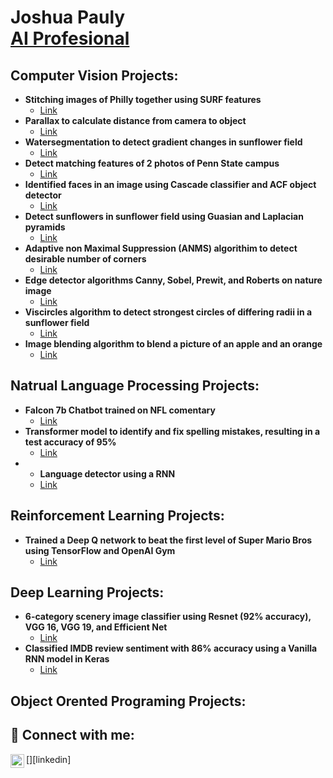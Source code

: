 <h1>Joshua Pauly <br/> <a href="https://www.linkedin.com/in/joshua-pauly//">AI Profesional</a>

<h2> Computer Vision Projects:</h2>

- <b>Stitching images of Philly together using SURF features</b>
  - [Link](https://github.com/joshmadakor1/Algorithms-Practice)
- <b>Parallax to calculate distance from camera to object</b>
  - [Link](https://github.com/joshmadakor1/Algorithms-Practice)
- <b>Watersegmentation to detect gradient changes in sunflower field</b>
  - [Link](https://github.com/joshmadakor1/Algorithms-Practice)
- <b>Detect matching features of 2 photos of Penn State campus</b>
  - [Link](https://github.com/joshmadakor1/Algorithms-Practice)
- <b>Identified faces in an image using Cascade classifier and ACF object detector</b>
  - [Link](https://github.com/joshmadakor1/Algorithms-Practice)
- <b>Detect sunflowers in sunflower field using Guasian and Laplacian pyramids</b>
  - [Link](https://github.com/joshmadakor1/Algorithms-Practice)
- <b>Adaptive non Maximal Suppression (ANMS) algorithim to detect desirable number of corners</b>
  - [Link](https://github.com/joshmadakor1/Algorithms-Practice)
- <b>Edge detector algorithms Canny, Sobel, Prewit, and Roberts on nature image</b>
  - [Link](https://github.com/joshmadakor1/Algorithms-Practice)
- <b>Viscircles algorithm to detect strongest circles of differing radii in a sunflower field</b>
  - [Link](https://github.com/joshmadakor1/Algorithms-Practice)
- <b>Image blending algorithm to blend a picture of an apple and an orange</b>
  - [Link](https://github.com/joshmadakor1/Algorithms-Practice)

<h2> Natrual Language Processing Projects:</h2>

- <b>Falcon 7b Chatbot trained on NFL comentary</b>
  - [Link](https://github.com/joshmadakor1/Algorithms-Practice)
- <b>Transformer model to identify and fix spelling mistakes, resulting in a test accuracy of  95%</b>
  - [Link](https://github.com/joshmadakor1/Algorithms-Practice)
- - <b>Language detector using a RNN</b>
  - [Link](https://github.com/joshmadakor1/Algorithms-Practice)

<h2> Reinforcement Learning Projects:</h2>

- <b>Trained a Deep Q network to beat the first level of Super Mario Bros using TensorFlow and OpenAI Gym</b>
  - [Link](https://github.com/joshmadakor1/Algorithms-Practice)

<h2> Deep Learning Projects:</h2>

- <b>6-category scenery image classifier using Resnet (92% accuracy), VGG 16, VGG 19, and Efficient Net</b>
  - [Link](https://github.com/joshmadakor1/Algorithms-Practice)
- <b>Classified IMDB review sentiment with 86% accuracy using a Vanilla RNN model in Keras</b>
  - [Link](https://github.com/joshmadakor1/Algorithms-Practice)
    
<h2> Object Orented Programing Projects:</h2>


  
<h2> 🤳 Connect with me:</h2>

[<img align="left" alt="Joshuapauly | LinkedIn" width="22px" src="https://cdn.jsdelivr.net/npm/simple-icons@v3/icons/linkedin.svg" />][linkedin]


<!--
**joshmadakor1/joshmadakor1** is a ✨ _special_ ✨ repository because its `README.md` (this file) appears on your GitHub profile.

Here are some ideas to get you started:

- 🔭 I’m currently working on ...
- 🌱 I’m currently learning ...
- 👯 I’m looking to collaborate on ...
- 🤔 I’m looking for help with ...
- 💬 Ask me about ...
- 📫 How to reach me: ...
- 😄 Pronouns: ...
- ⚡ Fun fact: ...
-->

